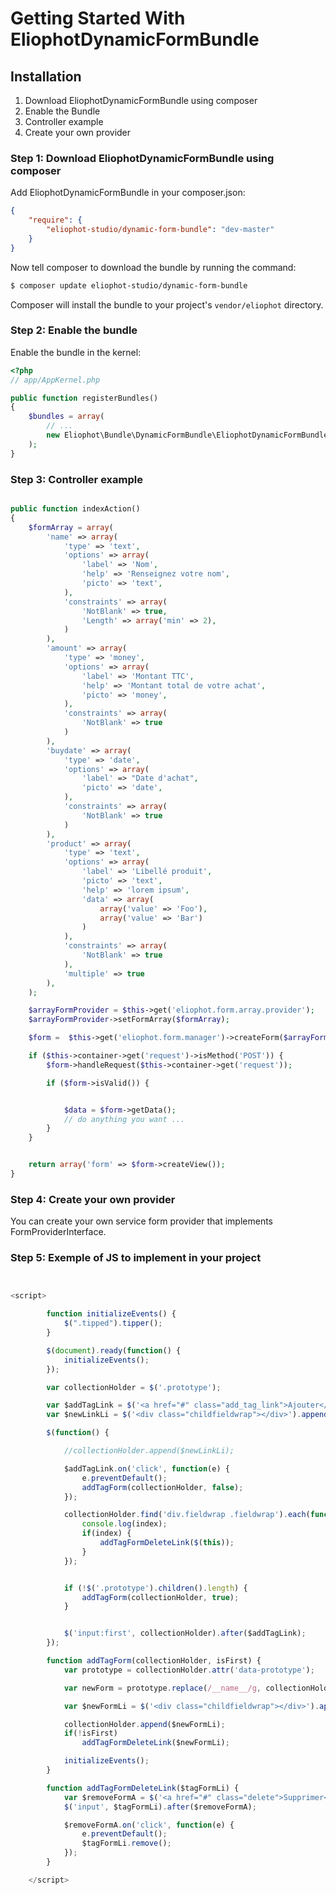 Getting Started With EliophotDynamicFormBundle
==================================

## Installation

1. Download EliophotDynamicFormBundle using composer
2. Enable the Bundle
3. Controller example
4. Create your own provider

### Step 1: Download EliophotDynamicFormBundle using composer

Add EliophotDynamicFormBundle in your composer.json:

```json
{   
    "require": {
        "eliophot-studio/dynamic-form-bundle": "dev-master"
    }
}
```

Now tell composer to download the bundle by running the command:

``` bash
$ composer update eliophot-studio/dynamic-form-bundle
```

Composer will install the bundle to your project's `vendor/eliophot` directory.

### Step 2: Enable the bundle

Enable the bundle in the kernel:

``` php
<?php
// app/AppKernel.php

public function registerBundles()
{
    $bundles = array(
        // ...
        new Eliophot\Bundle\DynamicFormBundle\EliophotDynamicFormBundle(),
    );
}
```

### Step 3: Controller example

``` php

public function indexAction()
{
    $formArray = array(
        'name' => array(
            'type' => 'text',
            'options' => array(
                'label' => 'Nom',
                'help' => 'Renseignez votre nom',
                'picto' => 'text',
            ),
            'constraints' => array(
                'NotBlank' => true,
                'Length' => array('min' => 2),
            )
        ),
        'amount' => array(
            'type' => 'money',
            'options' => array(
                'label' => 'Montant TTC',
                'help' => 'Montant total de votre achat',
                'picto' => 'money',
            ),
            'constraints' => array(
                'NotBlank' => true
            )
        ),
        'buydate' => array(
            'type' => 'date',
            'options' => array(
                'label' => "Date d'achat",
                'picto' => 'date',
            ),
            'constraints' => array(
                'NotBlank' => true
            )
        ),
        'product' => array(
            'type' => 'text',
            'options' => array(
                'label' => 'Libellé produit',
                'picto' => 'text',
                'help' => 'lorem ipsum',
                'data' => array(
                    array('value' => 'Foo'),
                    array('value' => 'Bar')
                )
            ),
            'constraints' => array(
                'NotBlank' => true
            ),
            'multiple' => true
        ),
    );

    $arrayFormProvider = $this->get('eliophot.form.array.provider');
    $arrayFormProvider->setFormArray($formArray);

    $form =  $this->get('eliophot.form.manager')->createForm($arrayFormProvider);

    if ($this->container->get('request')->isMethod('POST')) {
        $form->handleRequest($this->container->get('request'));

        if ($form->isValid()) {


            $data = $form->getData();
            // do anything you want ...
        }
    }


    return array('form' => $form->createView());
}

```

### Step 4: Create your own provider

You can create your own service form provider that implements FormProviderInterface.

### Step 5: Exemple of JS to implement in your project

```js


<script>

        function initializeEvents() {
            $(".tipped").tipper();
        }

        $(document).ready(function() {
            initializeEvents();
        });

        var collectionHolder = $('.prototype');

        var $addTagLink = $('<a href="#" class="add_tag_link">Ajouter</a>');
        var $newLinkLi = $('<div class="childfieldwrap"></div>').append($addTagLink);

        $(function() {

            //collectionHolder.append($newLinkLi);

            $addTagLink.on('click', function(e) {
                e.preventDefault();
                addTagForm(collectionHolder, false);
            });

            collectionHolder.find('div.fieldwrap .fieldwrap').each(function(index) {
                console.log(index);
                if(index) {
                    addTagFormDeleteLink($(this));
                }
            });


            if (!$('.prototype').children().length) {
                addTagForm(collectionHolder, true);
            }


            $('input:first', collectionHolder).after($addTagLink);
        });

        function addTagForm(collectionHolder, isFirst) {
            var prototype = collectionHolder.attr('data-prototype');

            var newForm = prototype.replace(/__name__/g, collectionHolder.children().length);

            var $newFormLi = $('<div class="childfieldwrap"></div>').append(newForm);

            collectionHolder.append($newFormLi);
            if(!isFirst)
                addTagFormDeleteLink($newFormLi);

            initializeEvents();
        }

        function addTagFormDeleteLink($tagFormLi) {
            var $removeFormA = $('<a href="#" class="delete">Supprimer</a>');
            $('input', $tagFormLi).after($removeFormA);

            $removeFormA.on('click', function(e) {
                e.preventDefault();
                $tagFormLi.remove();
            });
        }

    </script>

```
